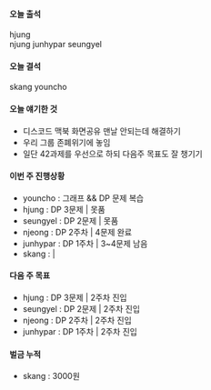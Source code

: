 #### 오늘 출석
hjung  
njung
junhypar
seungyel

#### 오늘 결석
skang
youncho

#### 오늘 얘기한 것
- 디스코드 맥북 화면공유 맨날 안되는데 해결하기
- 우리 그룹 존폐위기에 놓임
- 일단 42과제를 우선으로 하되 다음주 목표도 잘 챙기기

#### 이번 주 진행상황 
* youncho : 그래프 && DP 문제 복습
* hjung : DP 3문제 | 못품
* seungyel : DP 2문제 | 못품
* njeong : DP 2주차 | 4문제 완료
* junhypar : DP 1주차 | 3~4문제 남음
* skang : | 

#### 다음 주 목표
* hjung : DP 3문제 | 2주차 진입
* seungyel : DP 2문제 | 2주차 진입
* njeong : DP 2주차 | 2주차 진입
* junhypar : DP 1주차 | 2주차 진입

#### 벌금 누적
* skang : 3000원
